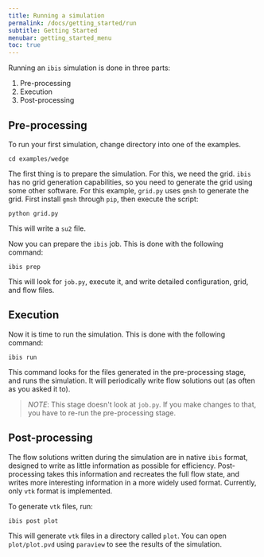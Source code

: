 ```yaml
---
title: Running a simulation
permalink: /docs/getting_started/run
subtitle: Getting Started
menubar: getting_started_menu
toc: true
---
```


Running an `ibis` simulation is done in three parts:
  1. Pre-processing
  2. Execution
  3. Post-processing

## Pre-processing
To run your first simulation, change directory into one of the examples.
```
cd examples/wedge
```
The first thing is to prepare the simulation.
For this, we need the grid.
`ibis` has no grid generation capabilities, so you need to generate the grid using some other software.
For this example, `grid.py` uses `gmsh` to generate the grid.
First install `gmsh` through `pip`, then execute the script:
```
python grid.py
```
This will write a `su2` file.

Now you can prepare the `ibis` job.
This is done with the following command:
```
ibis prep
```
This will look for `job.py`, execute it, and write detailed configuration, grid, and flow files.

## Execution
Now it is time to run the simulation.
This is done with the following command:
```
ibis run
```
This command looks for the files generated in the pre-processing stage, and runs the simulation.
It will periodically write flow solutions out (as often as you asked it to).

> *NOTE*:
> This stage doesn't look at `job.py`.
> If you make changes to that, you have to re-run the pre-processing stage.

## Post-processing
The flow solutions written during the simulation are in native `ibis` format, designed to write as little information as possible for efficiency.
Post-processing takes this information and recreates the full flow state, and writes more interesting information in a more widely used format. 
Currently, only `vtk` format is implemented.

To generate `vtk` files, run:
```
ibis post plot
```

This will generate `vtk` files in a directory called `plot`.
You can open `plot/plot.pvd` using `paraview` to see the results of the simulation.

